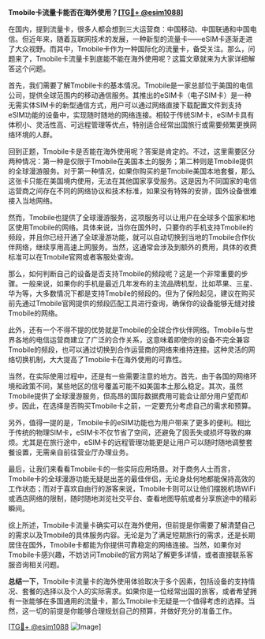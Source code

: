 **Tmobile卡流量卡能否在海外使用？[[TG💪+ @esim1088](https://t.me/s/esim1088)]**

在国内，提到流量卡，很多人都会想到三大运营商：中国移动、中国联通和中国电信。但近年来，随着互联网技术的发展，一种新型的流量卡——eSIM卡逐渐走进了大众视野。而其中，Tmobile卡作为一种国际化的流量卡，备受关注。那么，问题来了，Tmobile卡流量卡到底能不能在海外使用呢？这篇文章就来为大家详细解答这个问题。

首先，我们需要了解Tmobile卡的基本情况。Tmobile是一家总部位于美国的电信公司，提供全球范围内的移动通信服务。其推出的eSIM卡（电子SIM卡）是一种无需实体SIM卡的新型通信方式，用户可以通过网络直接下载配置文件到支持eSIM功能的设备中，实现随时随地的网络连接。相较于传统SIM卡，eSIM卡具有体积小、灵活性高、可远程管理等优点，特别适合经常出国旅行或需要频繁更换网络环境的人群。

回到正题，Tmobile卡是否能在海外使用呢？答案是肯定的。不过，这里需要区分两种情况：第一种是仅限于Tmobile在美国本土的服务；第二种则是Tmobile提供的全球漫游服务。对于第一种情况，如果你购买的是Tmobile美国本地套餐，那么这张卡只能在美国境内使用，无法在其他国家享受服务。这是因为不同国家的电信运营商之间存在不同的网络协议和技术标准，如果没有特殊的安排，国外设备很难接入当地网络。

然而，Tmobile也提供了全球漫游服务，这项服务可以让用户在全球多个国家和地区使用Tmobile的网络。具体来说，当你在国外时，只要你的手机支持Tmobile的频段，并且你已经开通了全球漫游功能，就可以自动切换到当地的Tmobile合作伙伴网络，继续享用高速上网服务。当然，这通常会涉及到额外的费用，具体的收费标准可以在Tmobile官网或者客服处查询。

那么，如何判断自己的设备是否支持Tmobile的频段呢？这是一个非常重要的步骤。一般来说，如果你的手机是最近几年发布的主流品牌机型，比如苹果、三星、华为等，大多数情况下都是支持Tmobile的频段的。但为了保险起见，建议在购买前先通过Tmobile官网提供的频段匹配工具进行查询，确保你的设备能够无缝对接Tmobile的网络。

此外，还有一个不得不提的优势就是Tmobile的全球合作伙伴网络。Tmobile与世界各地的电信运营商建立了广泛的合作关系，这意味着即使你的设备不完全兼容Tmobile的频段，也可以通过切换到合作运营商的网络来维持连接。这种灵活的网络切换机制，大大提高了Tmobile卡在海外使用的可靠性。

当然，在实际使用过程中，还是有一些需要注意的地方。首先，由于各国的网络环境和政策不同，某些地区的信号覆盖可能不如美国本土那么稳定。其次，虽然Tmobile提供了全球漫游服务，但高昂的国际数据费用可能会让部分用户望而却步。因此，在选择是否购买Tmobile卡之前，一定要充分考虑自己的需求和预算。

另外，值得一提的是，Tmobile卡的eSIM功能也为用户带来了更多的便利。相比于传统的物理SIM卡，eSIM卡不仅节省了空间，还避免了因丢失或损坏导致的麻烦。尤其是在旅行途中，eSIM卡的远程管理功能更是让用户可以随时随地调整套餐设置，无需亲自前往营业厅办理业务。

最后，让我们来看看Tmobile卡的一些实际应用场景。对于商务人士而言，Tmobile卡的全球漫游功能无疑是出差的最佳伴侣，无论身处何地都能保持高效的工作状态；而对于喜欢自由行的游客来说，Tmobile卡则可以让他们摆脱机场WiFi或酒店网络的限制，随时随地浏览社交平台、查看地图导航或者分享旅途中的精彩瞬间。

综上所述，Tmobile卡流量卡确实可以在海外使用，但前提是你需要了解清楚自己的需求以及Tmobile的具体服务内容。无论是为了满足短期旅行的需求，还是长期居住在国外，Tmobile卡都能为你提供可靠稳定的网络连接。当然，如果你对Tmobile卡感兴趣，不妨访问Tmobile的官方网站了解更多详情，或者直接联系客服咨询相关问题。

**总结一下**，Tmobile卡流量卡的海外使用体验取决于多个因素，包括设备的支持情况、套餐的选择以及个人的实际需求。如果你是一位经常出国的旅客，或者希望拥有一张能够在多国通用的流量卡，那么Tmobile卡无疑是一个值得考虑的选择。当然，这一切的前提是你能够合理规划自己的预算，并做好充分的准备工作。

[[TG💪+ @esim1088](https://t.me/s/esim1088) ![Image](https://i.postimg.cc/4NQfJmqS/Snipaste-2025-05-13-00-14-12.png)]